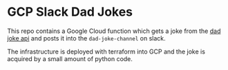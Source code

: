 # GCP Slack Dad Jokes

This repo contains a Google Cloud function which gets a joke from the [dad joke api](https://icanhazdadjoke.com/api) and posts it into the `dad-joke-channel` on slack.

The infrastructure is deployed with terraform into GCP and the joke is acquired by a small amount of python code.